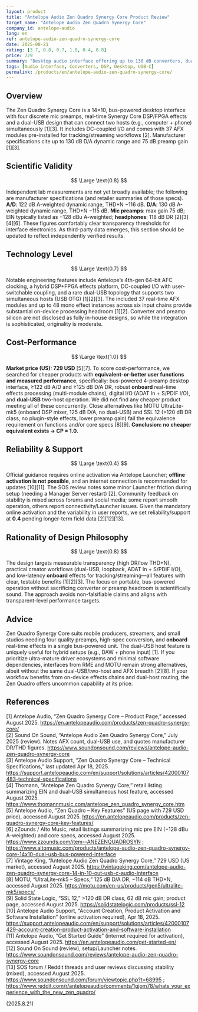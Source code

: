 ```yaml
---
layout: product
title: "Antelope Audio Zen Quadro Synergy Core Product Review"
target_name: "Antelope Audio Zen Quadro Synergy Core"
company_id: antelope-audio
lang: en
ref: antelope-audio-zen-quadro-synergy-core
date: 2025-08-21
rating: [3.7, 0.8, 0.7, 1.0, 0.4, 0.8]
price: 729
summary: "Desktop audio interface offering up to 130 dB converters, dual USB-C (two-host) connectivity, DC-coupled I/O, and extensive real-time DSP/FPGA processing in a compact, bus-powered design."
tags: [Audio interface, Converters, DSP, Desktop, USB-C]
permalink: /products/en/antelope-audio-zen-quadro-synergy-core/
---
```

## Overview

The Zen Quadro Synergy Core is a 14×10, bus-powered desktop interface with four discrete mic preamps, real-time Synergy Core DSP/FPGA effects and a dual-USB design that can connect two hosts (e.g., computer + phone) simultaneously [1][3]. It includes DC-coupled I/O and comes with 37 AFX modules pre-installed for tracking/streaming workflows [2]. Manufacturer specifications cite up to 130 dB D/A dynamic range and 75 dB preamp gain [1][3].

## Scientific Validity

$$ \Large \text{0.8} $$

Independent lab measurements are not yet broadly available; the following are manufacturer specifications (and retailer summaries of those specs). **A/D**: 122 dB A-weighted dynamic range, THD+N −116 dB. **D/A**: 130 dB A-weighted dynamic range, THD+N −115 dB. **Mic preamps**: max gain 75 dB; EIN typically listed as −128 dBu A-weighted; **headphones**: 118 dB DR [2][3][4][6]. These figures comfortably clear transparency thresholds for interface electronics. As third-party data emerges, this section should be updated to reflect independently verified results.

## Technology Level

$$ \Large \text{0.7} $$

Notable engineering features include Antelope’s 4th-gen 64-bit AFC clocking, a hybrid DSP+FPGA effects platform, DC-coupled I/O with user-switchable coupling, and a rare dual-USB topology that supports two simultaneous hosts (USB OTG) [1][2][3]. The included 37 real-time AFX modules and up to 48 mono effect instances across six input chains provide substantial on-device processing headroom [1][2]. Converter and preamp silicon are not disclosed as fully in-house designs, so while the integration is sophisticated, originality is moderate.

## Cost-Performance

$$ \Large \text{1.0} $$

**Market price (US): 729 USD** [5][7]. To score cost-performance, we searched for cheaper products with **equivalent-or-better user functions and measured performance**, specifically: bus-powered 4-preamp desktop interface, ≥122 dB A/D and ≥125 dB D/A DR, robust **onboard** real-time effects processing (multi-module chains), digital I/O (ADAT In + S/PDIF I/O), and **dual-USB** two-host operation. We did not find any cheaper product meeting all of these concurrently. Close alternatives like MOTU UltraLite-mk5 (onboard DSP mixer, 125 dB D/A, no dual-USB) and SSL 12 (>120 dB DR class, no plugin-style effects, lower preamp gain) fail the equivalence requirement on functions and/or core specs [8][9]. **Conclusion: no cheaper equivalent exists → CP = 1.0.**

## Reliability & Support

$$ \Large \text{0.4} $$

Official guidance requires online activation via Antelope Launcher; **offline activation is not possible**, and an internet connection is recommended for updates [10][11]. The SOS review notes some minor Launcher friction during setup (needing a Manager Server restart) [2]. Community feedback on stability is mixed across forums and social media; some report smooth operation, others report connectivity/Launcher issues. Given the mandatory online activation and the variability in user reports, we set reliability/support at **0.4** pending longer-term field data [2][12][13].

## Rationality of Design Philosophy

$$ \Large \text{0.8} $$

The design targets measurable transparency (high DR/low THD+N), practical creator workflows (dual-USB, loopback, ADAT In + S/PDIF I/O), and low-latency **onboard** effects for tracking/streaming—all features with clear, testable benefits [1][2][3]. The focus on portable, bus-powered operation without sacrificing converter or preamp headroom is scientifically sound. The approach avoids non-falsifiable claims and aligns with transparent-level performance targets.

## Advice

Zen Quadro Synergy Core suits mobile producers, streamers, and small studios needing four quality preamps, high-spec conversion, and **onboard** real-time effects in a single bus-powered unit. The dual-USB host feature is uniquely useful for hybrid setups (e.g., DAW + phone input) [1]. If you prioritize ultra-mature driver ecosystems and minimal software dependencies, interfaces from RME and MOTU remain strong alternatives, albeit without the same dual-USB/two-host and AFX breadth [2][8]. If your workflow benefits from on-device effects chains and dual-host routing, the Zen Quadro offers uncommon capability at its price.

## References

[1] Antelope Audio, “Zen Quadro Synergy Core – Product Page,” accessed August 2025. https://en.antelopeaudio.com/products/zen-quadro-synergy-core/  
[2] Sound On Sound, “Antelope Audio Zen Quadro Synergy Core,” July 2025 (review). Notes AFX count, dual-USB use, and quotes manufacturer DR/THD figures. https://www.soundonsound.com/reviews/antelope-audio-zen-quadro-synergy-core  
[3] Antelope Audio Support, “Zen Quadro Synergy Core – Technical Specifications,” last updated Apr 18, 2025. https://support.antelopeaudio.com/en/support/solutions/articles/42000107483-technical-specifications  
[4] Thomann, “Antelope Zen Quadro Synergy Core,” retail listing summarizing EIN and dual-USB simultaneous host feature, accessed August 2025. https://www.thomannmusic.com/antelope_zen_quadro_synergy_core.htm  
[5] Antelope Audio, “Zen Quadro – Key Features” (US page with 729 USD price), accessed August 2025. https://en.antelopeaudio.com/products/zen-quadro-synergy-core-key-features/  
[6] zZounds / Alto Music, retail listings summarizing mic pre EIN (−128 dBu A-weighted) and core specs, accessed August 2025. https://www.zzounds.com/item--ANEZENQUADROSYN ; https://www.altomusic.com/products/antelope-audio-zen-quadro-synergy-core-14x10-dual-usb-bus-powered-interface  
[7] Vintage King, “Antelope Audio Zen Quadro Synergy Core,” 729 USD (US market), accessed August 2025. https://vintageking.com/antelope-audio-zen-quadro-synergy-core-14-in-10-out-usb-c-audio-interface  
[8] MOTU, “UltraLite-mk5 – Specs,” 125 dB D/A DR, −114 dB THD+N, accessed August 2025. https://motu.com/en-us/products/gen5/ultralite-mk5/specs/  
[9] Solid State Logic, “SSL 12,” >120 dB DR class, 62 dB mic gain; product page, accessed August 2025. https://solidstatelogic.com/products/ssl-12  
[10] Antelope Audio Support, “Account Creation, Product Activation and Software Installation” (online activation required), Apr 18, 2025. https://support.antelopeaudio.com/en/support/solutions/articles/42000107429-account-creation-product-activation-and-software-installation  
[11] Antelope Audio, “Get Started Guide” (internet required for activation), accessed August 2025. https://en.antelopeaudio.com/get-started-en/  
[12] Sound On Sound (review), setup/Launcher notes. https://www.soundonsound.com/reviews/antelope-audio-zen-quadro-synergy-core  
[13] SOS forum / Reddit threads and user reviews discussing stability (mixed), accessed August 2025. https://www.soundonsound.com/forum/viewtopic.php?t=68995 ; https://www.reddit.com/r/antelopeaudio/comments/1gjom78/whats_your_experience_with_the_new_zen_quadro/

(2025.8.21)
